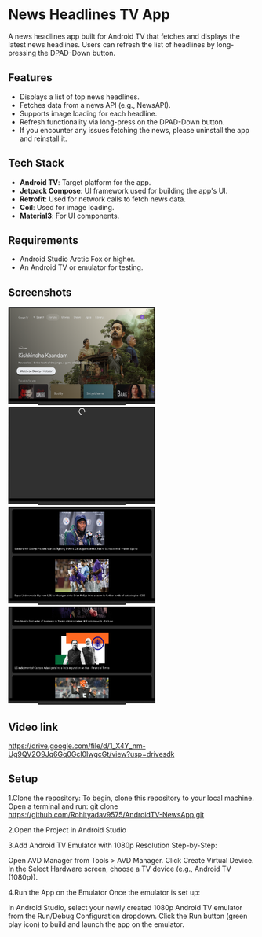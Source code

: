 # News Headlines TV App

A news headlines app built for Android TV that fetches and displays the latest news headlines. Users can refresh the list of headlines by long-pressing the DPAD-Down button.

## Features

- Displays a list of top news headlines.
- Fetches data from a news API (e.g., NewsAPI).
- Supports image loading for each headline.
- Refresh functionality via long-press on the DPAD-Down button.
- If you encounter any issues fetching the news, please uninstall the app and reinstall it.

## Tech Stack

- **Android TV**: Target platform for the app.
- **Jetpack Compose**: UI framework used for building the app's UI.
- **Retrofit**: Used for network calls to fetch news data.
- **Coil**: Used for image loading.
- **Material3**: For UI components.

## Requirements

- Android Studio Arctic Fox or higher.
- An Android TV or emulator for testing.

## Screenshots
<img src="Screenshot/1st.png" alt="Screenshot" width="300" height="200"/>
<img src="Screenshot/2.png" alt="Screenshot" width="300" height="200"/>
<img src="Screenshot/3.png" alt="Screenshot" width="300" height="200"/>
<img src="Screenshot/4.png" alt="Screenshot" width="300" height="200"/>

## Video link
   https://drive.google.com/file/d/1_X4Y_nm-Ug9QV2O9Jq6Gq0Gcl0IwgcGt/view?usp=drivesdk


## Setup

1.Clone the repository:
   To begin, clone this repository to your local machine. Open a terminal and run:
   git clone https://github.com/Rohityadav9575/AndroidTV-NewsApp.git

   
2.Open the Project in Android Studio

3.Add Android TV Emulator with 1080p Resolution
  Step-by-Step:

  Open AVD Manager from Tools > AVD Manager.
  Click Create Virtual Device.
  In the Select Hardware screen, choose a TV device (e.g., Android TV (1080p)).

4.Run the App on the Emulator
  Once the emulator is set up:

  In Android Studio, select your newly created 1080p Android TV emulator from the Run/Debug Configuration dropdown.
  Click the Run button (green play icon) to build and launch the app on the emulator.


